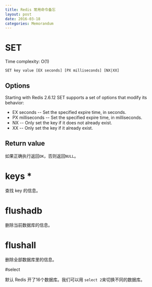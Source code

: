 ```yaml
---
title: Redis 常用命令备忘
layout: post
date: 2016-03-18
categories: Memorandum
---
```


# SET

Time complexity: O(1)

`SET key value [EX seconds] [PX milliseconds] [NX|XX]`

## Options

Starting with Redis 2.6.12 SET supports a set of options that modify its behavior:
- EX seconds -- Set the specified expire time, in seconds.
- PX milliseconds -- Set the specified expire time, in milliseconds.
- NX -- Only set the key if it does not already exist.
- XX -- Only set the key if it already exist.

## Return value

如果正确执行返回`OK`，否则返回`NULL`。

# keys *

查找 key 的信息。

# flushadb

删除当前数据库的信息。

# flushall

删除全部数据库里的信息。

#select

默认 Redis 开了16个数据库。我们可以用 `select 2`来切换不同的数据库。


